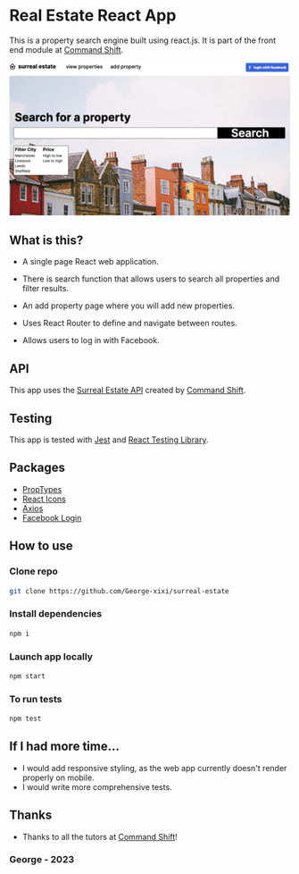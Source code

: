 # Real Estate React App

This is a property search engine built using react.js. It is part of the front end module at [Command Shift](https://www.commandshift.co/). 


<img src="./images/screenshot-landing.png" width="700">


## What is this?

- A single page React web application.

- There is search function that allows users to search all properties and filter results.

- An add property page where you will add new properties.

- Uses React Router to define and navigate between routes.

- Allows users to log in with Facebook.


## API

This app uses the [Surreal Estate API](https://github.com/CommandShiftHQ/surreal-estate-api) created by [Command Shift](https://www.commandshift.co/).

## Testing
This app is tested with [Jest](https://jestjs.io/) and [React Testing Library](https://testing-library.com/docs/react-testing-library/intro/).

## Packages
- [PropTypes](https://www.npmjs.com/package/prop-types)
- [React Icons](https://react-icons.github.io/react-icons/)
- [Axios](https://www.npmjs.com/package/axios)
- [Facebook Login](https://github.com/keppelen/react-facebook-login)


## How to use

### Clone repo

```bash
git clone https://github.com/George-xixi/surreal-estate
```

### Install dependencies

```bash
npm i
```

### Launch app locally

```bash
npm start
```

### To run tests

```bash
npm test
```

## If I had more time...
- I would add responsive styling, as the web app currently doesn't render properly on mobile. 
- I would write more comprehensive tests.


## Thanks

- Thanks to all the tutors at [Command Shift](https://www.commandshift.co/)!

### George - 2023
